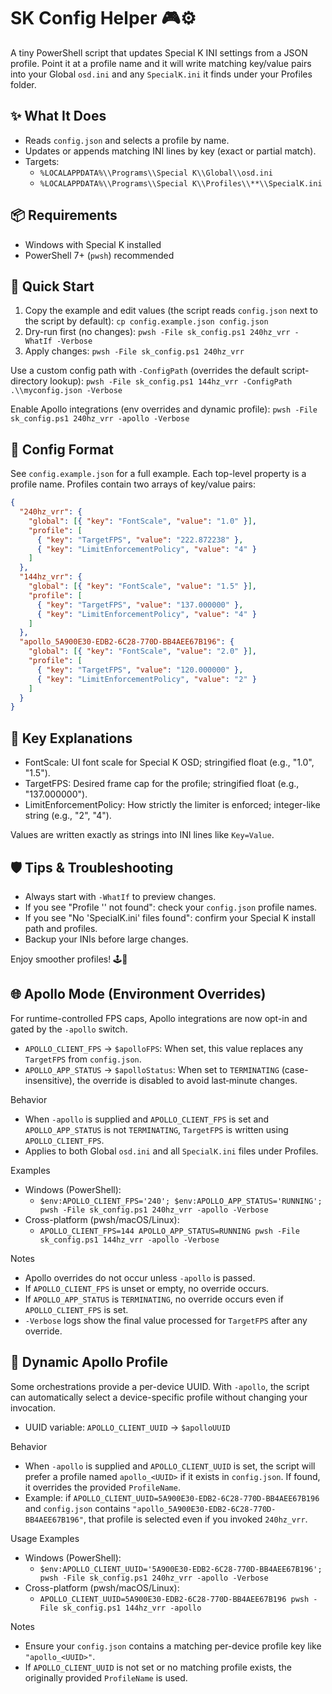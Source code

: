 # SK Config Helper 🎮⚙️

A tiny PowerShell script that updates Special K INI settings from a JSON profile. Point it at a profile name and it will write matching key/value pairs into your Global `osd.ini` and any `SpecialK.ini` it finds under your Profiles folder.

## ✨ What It Does
- Reads `config.json` and selects a profile by name.
- Updates or appends matching INI lines by key (exact or partial match).
- Targets:
  - `%LOCALAPPDATA%\\Programs\\Special K\\Global\\osd.ini`
  - `%LOCALAPPDATA%\\Programs\\Special K\\Profiles\\**\\SpecialK.ini`

## 📦 Requirements
- Windows with Special K installed
- PowerShell 7+ (`pwsh`) recommended

## 🚀 Quick Start
1) Copy the example and edit values (the script reads `config.json` next to the script by default):
   `cp config.example.json config.json`
2) Dry-run first (no changes):
   `pwsh -File sk_config.ps1 240hz_vrr -WhatIf -Verbose`
3) Apply changes:
   `pwsh -File sk_config.ps1 240hz_vrr`

Use a custom config path with `-ConfigPath` (overrides the default script-directory lookup):
`pwsh -File sk_config.ps1 144hz_vrr -ConfigPath .\\myconfig.json -Verbose`

Enable Apollo integrations (env overrides and dynamic profile):
`pwsh -File sk_config.ps1 240hz_vrr -apollo -Verbose`

## 🧰 Config Format
See `config.example.json` for a full example. Each top-level property is a profile name. Profiles contain two arrays of key/value pairs:

```json
{
  "240hz_vrr": {
    "global": [{ "key": "FontScale", "value": "1.0" }],
    "profile": [
      { "key": "TargetFPS", "value": "222.872238" },
      { "key": "LimitEnforcementPolicy", "value": "4" }
    ]
  },
  "144hz_vrr": {
    "global": [{ "key": "FontScale", "value": "1.5" }],
    "profile": [
      { "key": "TargetFPS", "value": "137.000000" },
      { "key": "LimitEnforcementPolicy", "value": "4" }
    ]
  },
  "apollo_5A900E30-EDB2-6C28-770D-BB4AEE67B196": {
    "global": [{ "key": "FontScale", "value": "2.0" }],
    "profile": [
      { "key": "TargetFPS", "value": "120.000000" },
      { "key": "LimitEnforcementPolicy", "value": "2" }
    ]
  }
}
```

## 🔑 Key Explanations
- FontScale: UI font scale for Special K OSD; stringified float (e.g., "1.0", "1.5").
- TargetFPS: Desired frame cap for the profile; stringified float (e.g., "137.000000").
- LimitEnforcementPolicy: How strictly the limiter is enforced; integer-like string (e.g., "2", "4").

Values are written exactly as strings into INI lines like `Key=Value`.

## 🛡️ Tips & Troubleshooting
- Always start with `-WhatIf` to preview changes.
- If you see "Profile '<name>' not found": check your `config.json` profile names.
- If you see "No 'SpecialK.ini' files found": confirm your Special K install path and profiles.
- Backup your INIs before large changes.

Enjoy smoother profiles! 🕹️💨

## 🌐 Apollo Mode (Environment Overrides)
For runtime-controlled FPS caps, Apollo integrations are now opt-in and gated by the `-apollo` switch.

- `APOLLO_CLIENT_FPS` → `$apolloFPS`: When set, this value replaces any `TargetFPS` from `config.json`.
- `APOLLO_APP_STATUS` → `$apolloStatus`: When set to `TERMINATING` (case-insensitive), the override is disabled to avoid last‑minute changes.

Behavior
- When `-apollo` is supplied and `APOLLO_CLIENT_FPS` is set and `APOLLO_APP_STATUS` is not `TERMINATING`, `TargetFPS` is written using `APOLLO_CLIENT_FPS`.
- Applies to both Global `osd.ini` and all `SpecialK.ini` files under Profiles.

Examples
- Windows (PowerShell):
  - ``$env:APOLLO_CLIENT_FPS='240'; $env:APOLLO_APP_STATUS='RUNNING'; pwsh -File sk_config.ps1 240hz_vrr -apollo -Verbose``
- Cross-platform (pwsh/macOS/Linux):
  - ``APOLLO_CLIENT_FPS=144 APOLLO_APP_STATUS=RUNNING pwsh -File sk_config.ps1 144hz_vrr -apollo -Verbose``

Notes
- Apollo overrides do not occur unless `-apollo` is passed.
- If `APOLLO_CLIENT_FPS` is unset or empty, no override occurs.
- If `APOLLO_APP_STATUS` is `TERMINATING`, no override occurs even if `APOLLO_CLIENT_FPS` is set.
- `-Verbose` logs show the final value processed for `TargetFPS` after any override.

## 🔁 Dynamic Apollo Profile
Some orchestrations provide a per-device UUID. With `-apollo`, the script can automatically select a device-specific profile without changing your invocation.

- UUID variable: `APOLLO_CLIENT_UUID` → `$apolloUUID`

Behavior
- When `-apollo` is supplied and `APOLLO_CLIENT_UUID` is set, the script will prefer a profile named `apollo_<UUID>` if it exists in `config.json`. If found, it overrides the provided `ProfileName`.
- Example: if `APOLLO_CLIENT_UUID=5A900E30-EDB2-6C28-770D-BB4AEE67B196` and `config.json` contains `"apollo_5A900E30-EDB2-6C28-770D-BB4AEE67B196"`, that profile is selected even if you invoked `240hz_vrr`.

Usage Examples
- Windows (PowerShell):
  - ``$env:APOLLO_CLIENT_UUID='5A900E30-EDB2-6C28-770D-BB4AEE67B196'; pwsh -File sk_config.ps1 240hz_vrr -apollo -Verbose``
- Cross-platform (pwsh/macOS/Linux):
  - ``APOLLO_CLIENT_UUID=5A900E30-EDB2-6C28-770D-BB4AEE67B196 pwsh -File sk_config.ps1 144hz_vrr -apollo``

Notes
- Ensure your `config.json` contains a matching per-device profile key like `"apollo_<UUID>"`.
- If `APOLLO_CLIENT_UUID` is not set or no matching profile exists, the originally provided `ProfileName` is used.
